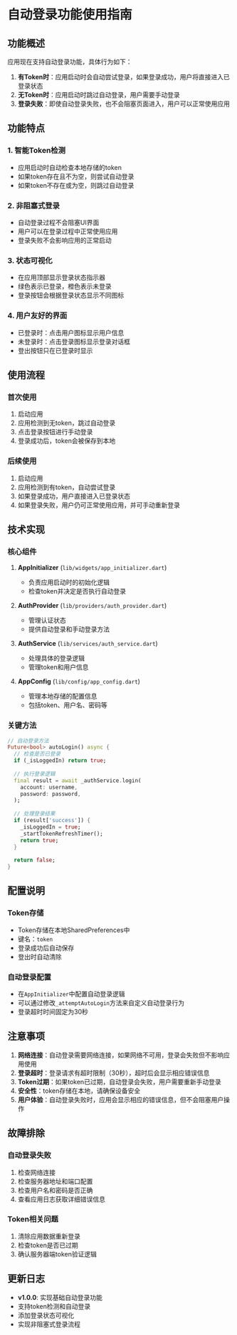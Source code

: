 # 自动登录功能使用指南

## 功能概述

应用现在支持自动登录功能，具体行为如下：

1. **有Token时**：应用启动时会自动尝试登录，如果登录成功，用户将直接进入已登录状态
2. **无Token时**：应用启动时跳过自动登录，用户需要手动登录
3. **登录失败**：即使自动登录失败，也不会阻塞页面进入，用户可以正常使用应用

## 功能特点

### 1. 智能Token检测
- 应用启动时自动检查本地存储的token
- 如果token存在且不为空，则尝试自动登录
- 如果token不存在或为空，则跳过自动登录

### 2. 非阻塞式登录
- 自动登录过程不会阻塞UI界面
- 用户可以在登录过程中正常使用应用
- 登录失败不会影响应用的正常启动

### 3. 状态可视化
- 在应用顶部显示登录状态指示器
- 绿色表示已登录，橙色表示未登录
- 登录按钮会根据登录状态显示不同图标

### 4. 用户友好的界面
- 已登录时：点击用户图标显示用户信息
- 未登录时：点击登录图标显示登录对话框
- 登出按钮只在已登录时显示

## 使用流程

### 首次使用
1. 启动应用
2. 应用检测到无token，跳过自动登录
3. 点击登录按钮进行手动登录
4. 登录成功后，token会被保存到本地

### 后续使用
1. 启动应用
2. 应用检测到有token，自动尝试登录
3. 如果登录成功，用户直接进入已登录状态
4. 如果登录失败，用户仍可正常使用应用，并可手动重新登录

## 技术实现

### 核心组件

1. **AppInitializer** (`lib/widgets/app_initializer.dart`)
   - 负责应用启动时的初始化逻辑
   - 检查token并决定是否执行自动登录

2. **AuthProvider** (`lib/providers/auth_provider.dart`)
   - 管理认证状态
   - 提供自动登录和手动登录方法

3. **AuthService** (`lib/services/auth_service.dart`)
   - 处理具体的登录逻辑
   - 管理token和用户信息

4. **AppConfig** (`lib/config/app_config.dart`)
   - 管理本地存储的配置信息
   - 包括token、用户名、密码等

### 关键方法

```dart
// 自动登录方法
Future<bool> autoLogin() async {
  // 检查是否已登录
  if (_isLoggedIn) return true;
  
  // 执行登录逻辑
  final result = await _authService.login(
    account: username,
    password: password,
  );
  
  // 处理登录结果
  if (result['success']) {
    _isLoggedIn = true;
    _startTokenRefreshTimer();
    return true;
  }
  
  return false;
}
```

## 配置说明

### Token存储
- Token存储在本地SharedPreferences中
- 键名：`token`
- 登录成功后自动保存
- 登出时自动清除

### 自动登录配置
- 在`AppInitializer`中配置自动登录逻辑
- 可以通过修改`_attemptAutoLogin`方法来自定义自动登录行为
- 登录超时时间固定为30秒

## 注意事项

1. **网络连接**：自动登录需要网络连接，如果网络不可用，登录会失败但不影响应用使用
2. **登录超时**：登录请求有超时限制（30秒），超时后会显示相应错误信息
3. **Token过期**：如果token已过期，自动登录会失败，用户需要重新手动登录
4. **安全性**：token存储在本地，请确保设备安全
5. **用户体验**：自动登录失败时，应用会显示相应的错误信息，但不会阻塞用户操作

## 故障排除

### 自动登录失败
1. 检查网络连接
2. 检查服务器地址和端口配置
3. 检查用户名和密码是否正确
4. 查看应用日志获取详细错误信息

### Token相关问题
1. 清除应用数据重新登录
2. 检查token是否已过期
3. 确认服务器端token验证逻辑

## 更新日志

- **v1.0.0**: 实现基础自动登录功能
- 支持token检测和自动登录
- 添加登录状态可视化
- 实现非阻塞式登录流程 
